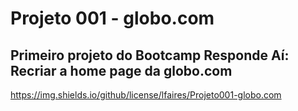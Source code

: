 # Projeto 001 - globo.com

## Primeiro projeto do Bootcamp Responde Aí: Recriar a home page da globo.com

https://img.shields.io/github/license/lfaires/Projeto001-globo.com
